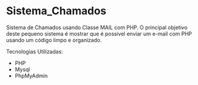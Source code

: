 # Sistema_Chamados
Sistema de Chamados usando Classe MAIL com PHP. O principal objetivo deste pequeno sistema é mostrar que é possível enviar um e-mail com PHP usando um código limpo e organizado.

Tecnologias Utilizadas:
- PHP
- Mysql
- PhpMyAdmin
